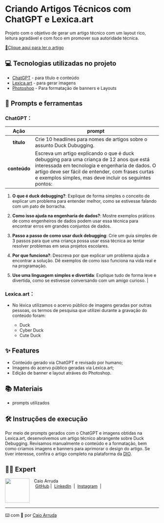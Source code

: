 # Criando Artigos Técnicos com ChatGPT e Lexica.art

Projeto com o objetivo de gerar um artigo técnico com um layout rico, leitura agradável e com foco em promover sua autoridade técnica.

<a href="https://www.dio.me/articles/duck-debugging-a-simplicidade-que-transforma-a-depuracao-de-problemas" title="View PDF now"> 📕Clique aqui para ler o artigo</a>

## 💻 Tecnologias utilizadas no projeto

- [ChatGPT](https://chat.openai.com/) - para título e conteúdo
- [Lexica.art](https://lexica.art/) - para gerar imagens
- [Photoshop](https://www.adobe.com/br/products/photoshop/online.html) - Para formatação de banners e Layouts

## 📄 Prompts e ferramentas

### ChatGPT：

|   Ação   | prompt                                                                                                                                                                                                                                                                         |
| :------: | ------------------------------------------------------------------------------------------------------------------------------------------------------------------------------------------------------------------------------------------------------------------------------ |
|  **título**  | Crie 10 headlines para nomes de artigos sobre o assunto Duck Dubugging.                                                                                                                                                                                                    |
| **conteúdo** | Escreva um artigo explicando o que é duck debugging para uma criança de 12 anos que está interessada em tecnologia e engenharia de dados. O artigo deve ser fácil de entender, com frases curtas e exemplos simples, mas deve incluir os seguintes pontos:

1. **O que é duck debugging?**: Explique de forma simples o conceito de explicar um problema para entender melhor, como se estivesse falando com um pato de borracha.

2. **Como isso ajuda na engenharia de dados?**: Mostre exemplos práticos de como engenheiros de dados podem usar essa técnica para encontrar erros em grandes conjuntos de dados.

3. **Passo a passo de como usar duck debugging**: Crie um guia simples de 3 passos para que uma criança possa usar essa técnica ao tentar resolver problemas em seus projetos escolares.

4. **Por que funciona?**: Descreva por que explicar um problema ajuda a encontrar a solução. Dê exemplos de como isso funciona na vida real e na programação.

5. **Use uma linguagem simples e divertida**: Explique tudo de forma leve e divertida, como se estivesse conversando com um amigo curioso. |

### Lexica.art：

- No léxica utilizamos o acervo público de imagens geradas por outras pessoas, os termos de pesquisa que utilizei durante a gravação do conteúdo foram:

   - Duck
   - Cyber Duck
   - Cute Duck

## ✨ Features

- Conteúdo gerado via ChatGPT e revisado por humano;
- Imagens do acervo público geradas via Lexica.art;
- Edição de banner e layout atráves do Photoshop.

## 📚 Materiais

- prompts utilizados

## 🛠️ Instruções de execução

Por meio de prompts gerados com o ChatGPT e imagens obtidas na Lexica.art, desenvolvemos um artigo técnico abrangente sobre Duck Debugging. Revisamos manualmente o conteúdo e a formatação, bem como criamos imagens e banners para aprimorar o design do artigo. Se tiver interesse, confira o artigo completo na plataforma da [DIO](https://www.dio.me/articles/duck-debugging-a-simplicidade-que-transforma-a-depuracao-de-problemas).

## 👨‍💻 Expert

<p>
    <img 
      align=left 
      margin=10 
      width=80 
      src="https://avatars.githubusercontent.com/u/159327696?s=400&u=9b676bef5a1ffdedaf6e013447380f736f440e1b&v=4"
    />
    <p>&nbsp&nbsp&nbspCaio Arruda<br>
    &nbsp&nbsp&nbsp
    <a href="https://github.com/devcaiada">
    GitHub</a>&nbsp;|&nbsp;
    <a href="https://linkedin.com/in/devcaiada">LinkedIn</a>
&nbsp;|&nbsp;
    <a href="https://www.instagram.com/devcaiada">
    Instagram</a>
&nbsp;|&nbsp;</p>
</p>
<br/><br/>
<p>

---

⌨️ com 💜 por [Caio Arruda](https://github.com/felipeAguiarCode)
